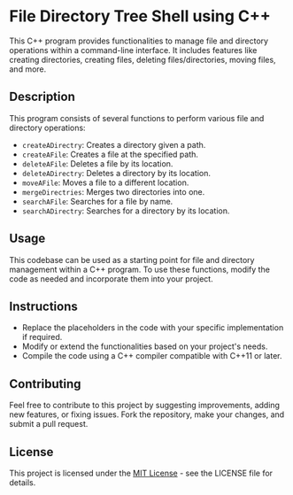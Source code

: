 # File Directory Tree Shell using C++

This C++ program provides functionalities to manage file and directory operations within a command-line interface. It includes features like creating directories, creating files, deleting files/directories, moving files, and more.

## Description

This program consists of several functions to perform various file and directory operations:

- `createADirectry`: Creates a directory given a path.
- `createAFile`: Creates a file at the specified path.
- `deleteAFile`: Deletes a file by its location.
- `deleteADirectry`: Deletes a directory by its location.
- `moveAFile`: Moves a file to a different location.
- `mergeDirectries`: Merges two directories into one.
- `searchAFile`: Searches for a file by name.
- `searchADirectry`: Searches for a directory by its location.

## Usage

This codebase can be used as a starting point for file and directory management within a C++ program. To use these functions, modify the code as needed and incorporate them into your project.

## Instructions

- Replace the placeholders in the code with your specific implementation if required.
- Modify or extend the functionalities based on your project's needs.
- Compile the code using a C++ compiler compatible with C++11 or later.

## Contributing

Feel free to contribute to this project by suggesting improvements, adding new features, or fixing issues. Fork the repository, make your changes, and submit a pull request.

## License

This project is licensed under the [MIT License](LICENSE) - see the LICENSE file for details.

